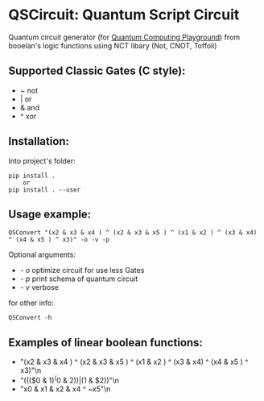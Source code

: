 # QSCircuit: Quantum Script Circuit
Quantum circuit generator (for [Quantum Computing Playground](http://www.quantumplayground.net)) from booelan's logic functions using NCT libary (Not, CNOT, Toffoli)

## Supported Classic Gates (C style):
* ~ not
* | or
* & and
* ^ xor

## Installation:
Into project's folder:
```
pip install .
	or
pip install . --user
```
## Usage example:
```
QSConvert "(x2 & x3 & x4 ) ^ (x2 & x3 & x5 ) ^ (x1 & x2 ) ^ (x3 & x4)  ^ (x4 & x5 ) ^ x3)" -o -v -p
```
Optional arguments:
* *- o* optimize circuit for use less Gates
* *- p* print schema of quantum circuit
* *- v* verbose

 for other info:
```
QSConvert -h
```

## Examples of linear boolean functions:
* "(x2 & x3 & x4 ) ^ (x2 & x3 & x5 ) ^ (x1 & x2 ) ^ (x3 & x4)  ^ (x4 & x5 ) ^ x3)"\n
* "((($0 & $1) ^ ($0 & $2)) | ($1 &  $2))"\n
* "x0 & x1 & x2 & x4 ^ ~x5"\n
